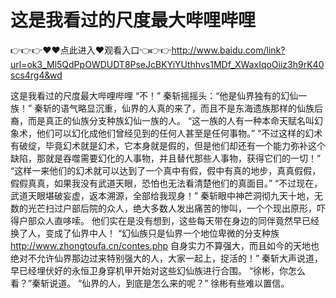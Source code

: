 # 这是我看过的尺度最大哔哩哔哩

👉👉👉♥♥点此进入♥观看入口👈👉👉http://www.baidu.com/link?url=ok3_Ml5QdPpOWDUDT8PseJcBKYiYUthhvs1MDf_XWaxIqoOiiz3h9rK40scs4rg4&wd

这是我看过的尺度最大哔哩哔哩
“不！”
    秦斩摇摇头：“他是仙界独有的幻仙一族！”
    秦斩的语气略显沉重，仙界的人真的来了，而且不是东海遗族那样的仙族后裔，而是真正的仙族分支种族幻仙一族的人。
    “这一族的人有一种本命天赋名叫幻象术，他们可以幻化成他们曾经见到的任何人甚至是任何事物。”
    “不过这样的幻术有破绽，毕竟幻术就是幻术，它本身就是假的，但是他们却还有一个能力弥补这个缺陷，那就是吞噬需要幻化的人事物，并且替代那些人事物，获得它们的一切！”
    “这样一来他们的幻术就可以达到了一个真中有假，假中有真的地步，真真假假，假假真真，如果我没有武道天眼，恐怕也无法看清楚他们的真面目。”
    “不过现在，武道天眼堪破妄虚，返本溯源，全部给我现身！”
    秦斩眼中神芒洞彻九天十地，无数的光芒扫过户部后院的众人，绝大多数人发出痛苦的惨叫，一个个现出原形，吓得户部众人直哆嗦。
    他们实在是没有想到，这些每天带在身边的同伴竟然早已经换了人，变成了仙界中人！
    “幻仙族只是仙界一个地位卑微的分支种族
    http://www.zhongtoufa.cn/contes.php
    自身实力不算强大，而且如今的天地也绝对不允许仙界那边过来特别强大的人，大家一起上，捉活的！”
    秦斩大声说道，早已经埋伏好的永恒卫身穿机甲开始对这些幻仙族进行合围。
    “徐彬，你怎么看？”秦斩说道。
    “仙界的人，到底是怎么来的呢？”
    徐彬有些难以置信。
